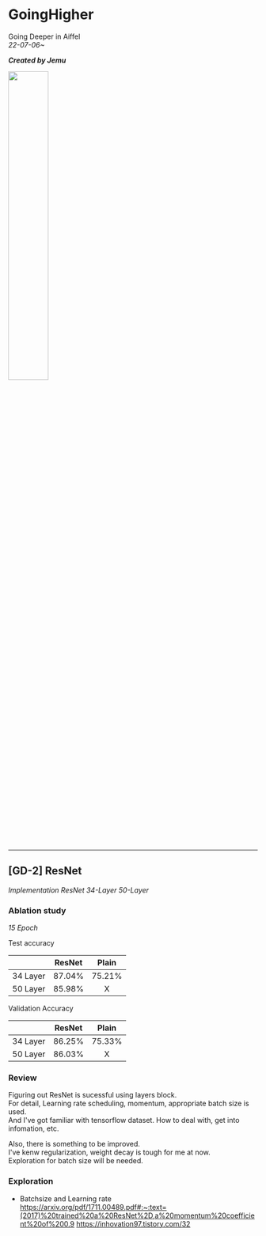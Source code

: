 # GoingHigher  
Going Deeper in Aiffel  
_22-07-06~_  

___Created by Jemu___

<img src='https://velog.velcdn.com/images/jujemu/post/ed8300f9-e42e-498a-8517-6186b8fb6129/image.jpg' width=40% height='auto'></img>

___

## [GD-2] ResNet  
_Implementation ResNet 34-Layer 50-Layer_
### Ablation study

_15 Epoch_

Test accuracy

||ResNet|Plain|
|:---:|:---:|:---:|
|34 Layer|87.04%|75.21%|
|50 Layer|85.98%|X|

Validation Accuracy

||ResNet|Plain|
|:---:|:---:|:---:|
|34 Layer|86.25%|75.33%|
|50 Layer|86.03%|X|

### Review
Figuring out ResNet is sucessful using layers block.  
For detail, Learning rate scheduling, momentum, appropriate batch size is used.  
And I've got familiar with tensorflow dataset. How to deal with, get into infomation, etc.  

Also, there is something to be improved.  
I've kenw regularization, weight decay is tough for me at now.  
Exploration for batch size will be needed.

### Exploration
- Batchsize and Learning rate
https://arxiv.org/pdf/1711.00489.pdf#:~:text=(2017)%20trained%20a%20ResNet%2D,a%20momentum%20coefficient%20of%200.9
https://inhovation97.tistory.com/32


